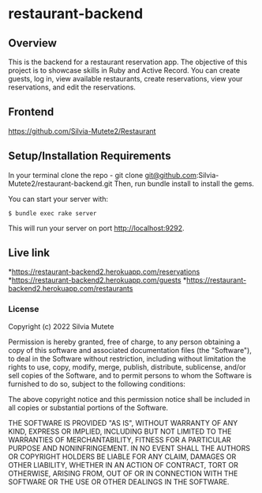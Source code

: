 # restaurant-backend
## Overview
This is the backend for a restaurant reservation app. The objective of this project is to showcase skills in Ruby and Active Record. You can create guests, log in, view available restaurants, create reservations, view your reservations, and edit the reservations.
## Frontend
https://github.com/Silvia-Mutete2/Restaurant
## Setup/Installation Requirements
In your terminal clone the repo - git clone git@github.com:Silvia-Mutete2/restaurant-backend.git
Then, run bundle install to install the gems.

You can start your server with:

```console
$ bundle exec rake server
```

This will run your server on port
[http://localhost:9292](http://localhost:9292).


## Live link
*https://restaurant-backend2.herokuapp.com/reservations
*https://restaurant-backend2.herokuapp.com/guests
*https://restaurant-backend2.herokuapp.com/restaurants

### License
Copyright (c) 2022 Silvia Mutete

Permission is hereby granted, free of charge, to any person obtaining a copy of this software and associated documentation files (the "Software"), to deal in the Software without restriction, including without limitation the rights to use, copy, modify, merge, publish, distribute, sublicense, and/or sell copies of the Software, and to permit persons to whom the Software is furnished to do so, subject to the following conditions:

The above copyright notice and this permission notice shall be included in all copies or substantial portions of the Software.

THE SOFTWARE IS PROVIDED "AS IS", WITHOUT WARRANTY OF ANY KIND, EXPRESS OR IMPLIED, INCLUDING BUT NOT LIMITED TO THE WARRANTIES OF MERCHANTABILITY, FITNESS FOR A PARTICULAR PURPOSE AND NONINFRINGEMENT. IN NO EVENT SHALL THE AUTHORS OR COPYRIGHT HOLDERS BE LIABLE FOR ANY CLAIM, DAMAGES OR OTHER LIABILITY, WHETHER IN AN ACTION OF CONTRACT, TORT OR OTHERWISE, ARISING FROM, OUT OF OR IN CONNECTION WITH THE SOFTWARE OR THE USE OR OTHER DEALINGS IN THE SOFTWARE.

